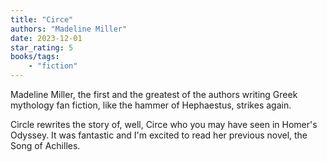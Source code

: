 ```yaml
---
title: "Circe"
authors: "Madeline Miller"
date: 2023-12-01
star_rating: 5
books/tags:
    - "fiction"
---
```

Madeline Miller, the first and the greatest of the authors writing Greek mythology fan fiction, like the hammer of Hephaestus, strikes again. 

Circle rewrites the story of, well, Circe who you may have seen in Homer's Odyssey. It was fantastic and I'm excited to read her previous novel, the Song of Achilles.
